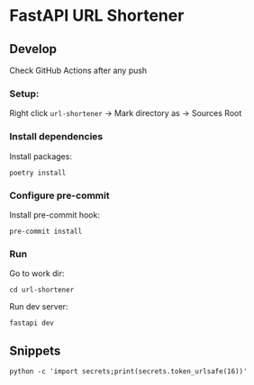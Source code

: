 # FastAPI URL Shortener

## Develop

Check GitHub Actions after any push

### Setup:
Right click `url-shortener` -> Mark directory as ->  Sources Root

### Install dependencies

Install packages:
```shell
poetry install
```

### Configure pre-commit

Install pre-commit hook:
```shell
pre-commit install
```

### Run

Go to work dir:
```shell
cd url-shortener
```

Run dev server:
```shell
fastapi dev
```

## Snippets
```shell
python -c 'import secrets;print(secrets.token_urlsafe(16))'
```
